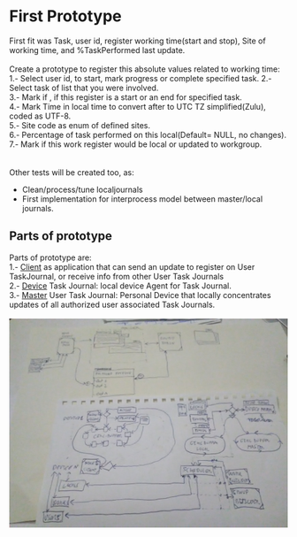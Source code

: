 # First Prototype
First fit was Task, user id, register working time(start and stop), Site of working time, and %TaskPerformed last update.<br>
<br>
Create a prototype to register this absolute values related to working time:<br>
  1.- Select user id, to start, mark progress or complete specified task.
  2.- Select task of list that you were involved.<br>
  3.- Mark if , if this register is a start or an end for specified task.<br>
  4.- Mark Time in local time to convert after to UTC TZ simplified(Zulu), coded as UTF-8.<br>
  5.- Site code as enum of defined sites.<br>
  6.- Percentage of task performed on this local(Default= NULL, no changes).<br>
  7.- Mark if this work register would be local or updated to workgroup.<br>  
<br>
Other tests will be created too, as:<br>
  - Clean/process/tune localjournals<br>
  - First implementation for interprocess model between master/local journals.<br>
## Parts of prototype
Parts of prototype are:<br>
  1.- [Client](https://github.com/sfrias/MorcillaConf-2019/tree/master/Proto1/WebRcv)
      as application that can send an update to register on User TaskJournal, or receive info from other User Task Journals<br>
  2.- [Device](https://github.com/sfrias/MorcillaConf-2019/tree/master/Proto1/ServeForms)
      Task Journal: local device Agent for Task Journal.<br>
  3.- [Master](https://github.com/sfrias/MorcillaConf-2019/tree/master/Proto1/RoundRolling)
      User Task Journal: Personal Device that locally concentrates updates of all authorized user associated Task Journals.<br>
<br>
![Esquema1](https://github.com/sfrias/MorcillaConf-2019/blob/master/Proto1/Esquema01.jpg)
